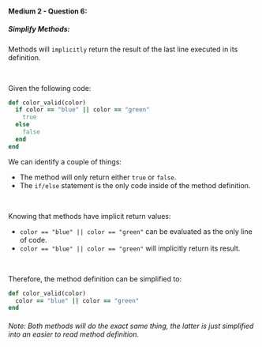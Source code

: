 #### Medium 2 - Question 6:<br>

##### Simplify Methods:

Methods will `implicitly` return the result of the last line executed in its definition.

<br>

Given the following code:
```ruby
def color_valid(color)
  if color == "blue" || color == "green"
    true
  else
    false
  end
end
```

We can identify a couple of things:
- The method will only return either `true` or `false`.
- The `if/else` statement is the only code inside of the method definition.

<br>

Knowing that methods have implicit return values:
- `color == "blue" || color == "green"` can be evaluated as the only line of code.
- `color == "blue" || color == "green"` will implicitly return its result.

<br>

Therefore, the method definition can be simplified to:
```ruby
def color_valid(color)
  color == "blue" || color == "green"
end
```

###### Note: Both methods will do the exact same thing, the latter is just simplified into an easier to read method definition.
